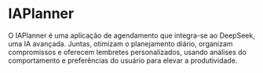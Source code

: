 # IAPlanner
O IAPlanner é uma aplicação de agendamento que integra-se ao DeepSeek, uma IA avançada. Juntas, otimizam o planejamento diário, organizam compromissos e oferecem lembretes personalizados, usando análises do comportamento e preferências do usuário para elevar a produtividade.
